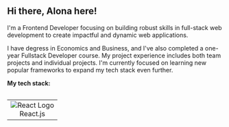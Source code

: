## Hi there, Alona here! 
I'm a Frontend Developer focusing on building robust skills in full-stack web development to create impactful and dynamic web applications. 

I have degress in Economics and Business, and I've also completed a one-year Fullstack Developer course. My project experience includes both team projects and individual projects. I'm currently focused on learning new popular frameworks to expand my tech stack even further. 

**My tech stack:**

<div style="display: flex; justify-content: center;">
<table style="border-collapse: collapse; text-align: center;">
  <tr>
     <td style="border: none;">
      <img src="https://upload.wikimedia.org/wikipedia/commons/thumb/a/a7/React-icon.svg/32px-React-icon.svg.png" alt="React Logo" />
      <br>React.js
    </td>
  </tr>
</table>
</div>

















<!--
**NZAlona/NZAlona** is a ✨ _special_ ✨ repository because its `README.md` (this file) appears on your GitHub profile.

Here are some ideas to get you started:

- 🔭 I’m currently working on ...
- 🌱 I’m currently learning ...
- 👯 I’m looking to collaborate on ...
- 🤔 I’m looking for help with ...
- 💬 Ask me about ...
- 📫 How to reach me: ...
- 😄 Pronouns: ...
- ⚡ Fun fact: ...
-->
